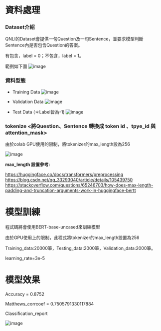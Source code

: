 # 資料處理
### Dataset介紹

QNLI的Dataset會提供一句Question及一句Sentence，並要求模型判斷Sentence內是否包含Question的答案。

有包含，label = 0；不包含，label = 1。

範例如下圖
![image](https://user-images.githubusercontent.com/88367016/151115003-7e46cdea-fc1d-4c12-bc1e-283131d2a07d.png)

### 資料型態

+ Training Data
![image](https://user-images.githubusercontent.com/88367016/151513750-d360efa2-0b22-432d-a646-2bb3c5037a9c.png)

+ Validation Data
![image](https://user-images.githubusercontent.com/88367016/151514035-27bdd87d-f464-4699-a749-7b757165230a.png)

+ Test Data (＊Label皆為-1)
![image](https://user-images.githubusercontent.com/88367016/151514210-544ad912-5d1d-4e40-a09c-62d56ea25d13.png)

### tokenize <將Question、Sentence 轉換成 token id 、tpye_id 與 attention_mask>
由於colab GPU使用的限制，將tokenizer的max_length設為256

![image](https://user-images.githubusercontent.com/88367016/151518658-773efaf5-8976-45ca-85ae-77c0648ba5d2.png)


**max_length 設置參考:**

https://huggingface.co/docs/transformers/preprocessing
https://blog.csdn.net/qq_33293040/article/details/105439750
https://stackoverflow.com/questions/65246703/how-does-max-length-padding-and-truncation-arguments-work-in-huggingface-bertt

# 模型訓練

程式碼將會使用BERT-base-uncased來訓練模型

由於GPU使用上的限制，此程式將tokenizer的max_length設置為256

Training_data:20000筆，Testing_data:2000筆，Validation_data:2000筆。

learning_rate=3e-5

# 模型效果

Accuracy = 0.8752

Matthews_corrcoef = 0.7505791330117884

Classification_report

![image](https://user-images.githubusercontent.com/88367016/151115826-1d301ce3-e82d-4c3a-98e8-b725fc2e963f.png)
